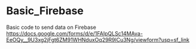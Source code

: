 # Basic_Firebase
Basic code to send data on Firebase
https://docs.google.com/forms/d/e/1FAIpQLSc14MAva-EeOQy__9U3xg2jFgt6ZM91WHNduxOq29R9lCu3Ng/viewform?usp=sf_link


